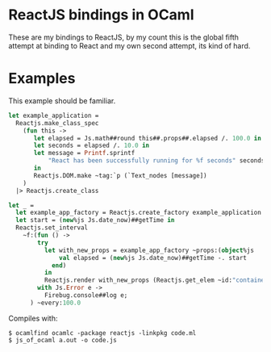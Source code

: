 ReactJS bindings in OCaml
============================

These are my bindings to ReactJS, by my count this is the global fifth
attempt at binding to React and my own second attempt, its kind of
hard.


Examples
=========

This example should be familiar.

```ocaml
let example_application =
  Reactjs.make_class_spec
    (fun this ->
       let elapsed = Js.math##round this##.props##.elapsed /. 100.0 in
       let seconds = elapsed /. 10.0 in
       let message = Printf.sprintf
           "React has been successfully running for %f seconds" seconds
       in
       Reactjs.DOM.make ~tag:`p (`Text_nodes [message])
    )
  |> Reactjs.create_class

let _ =
  let example_app_factory = Reactjs.create_factory example_application in
  let start = (new%js Js.date_now)##getTime in
  Reactjs.set_interval
    ~f:(fun () ->
        try
          let with_new_props = example_app_factory ~props:(object%js
              val elapsed = (new%js Js.date_now)##getTime -. start
            end)
          in
          Reactjs.render with_new_props (Reactjs.get_elem ~id:"container")
        with Js.Error e ->
          Firebug.console##log e;
      ) ~every:100.0
```

Compiles with:

```shell
$ ocamlfind ocamlc -package reactjs -linkpkg code.ml
$ js_of_ocaml a.out -o code.js
```
